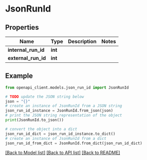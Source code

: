 # JsonRunId


## Properties

Name | Type | Description | Notes
------------ | ------------- | ------------- | -------------
**internal_run_id** | **int** |  | 
**external_run_id** | **int** |  | 

## Example

```python
from openapi_client.models.json_run_id import JsonRunId

# TODO update the JSON string below
json = "{}"
# create an instance of JsonRunId from a JSON string
json_run_id_instance = JsonRunId.from_json(json)
# print the JSON string representation of the object
print(JsonRunId.to_json())

# convert the object into a dict
json_run_id_dict = json_run_id_instance.to_dict()
# create an instance of JsonRunId from a dict
json_run_id_from_dict = JsonRunId.from_dict(json_run_id_dict)
```
[[Back to Model list]](../README.md#documentation-for-models) [[Back to API list]](../README.md#documentation-for-api-endpoints) [[Back to README]](../README.md)



